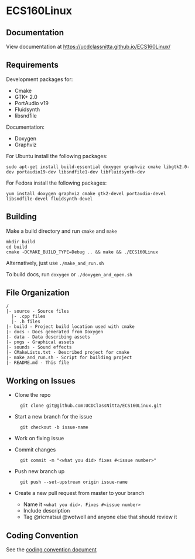 # ECS160Linux

## Documentation

View documentation at https://ucdclassnitta.github.io/ECS160Linux/

## Requirements

Development packages for:
- Cmake
- GTK+ 2.0
- PortAudio v19
- Fluidsynth
- libsndfile

Documentation:
- Doxygen
- Graphviz

For Ubuntu install the following packages:

`sudo apt-get install build-essential doxygen graphviz cmake libgtk2.0-dev portaudio19-dev libsndfile1-dev libfluidsynth-dev`

For Fedora install the following packages:

`yum install doxygen graphviz cmake gtk2-devel portaudio-devel libsndfile-devel fluidsynth-devel`

## Building

Make a build directory and run `cmake` and `make`

    mkdir build
    cd build
    cmake -DCMAKE_BUILD_TYPE=Debug .. && make && ./ECS160Linux

Alternatively, just use `./make_and_run.sh`

To build docs, run `doxygen` or `./doxygen_and_open.sh`

## File Organization

    /
    |- source - Source files
      |- .cpp files
      |- .h files
    |- build - Project build location used with cmake
    |- docs - Docs generated from Doxygen
    |- data - Data describing assets
    |- pngs - Graphical assets
    |- sounds - Sound effects
    |- CMakeLists.txt - Described project for cmake
    |- make_and_run.sh - Script for building project
    |- README.md - This file

## Working on Issues

- Clone the repo

        git clone git@github.com:UCDClassNitta/ECS160Linux.git

- Start a new branch for the issue

        git checkout -b issue-name

- Work on fixing issue
- Commit changes

        git commit -m "<what you did> fixes #<issue number>"

- Push new branch up

        git push --set-upstream origin issue-name

- Create a new pull request from master to your branch
  - Name it `<what you did>. Fixes #<issue number>`
  - Include description
  - Tag @ricmatsui @wotwell and anyone else that should review it

## Coding Convention

See the [coding convention document](coding_convention.md)
